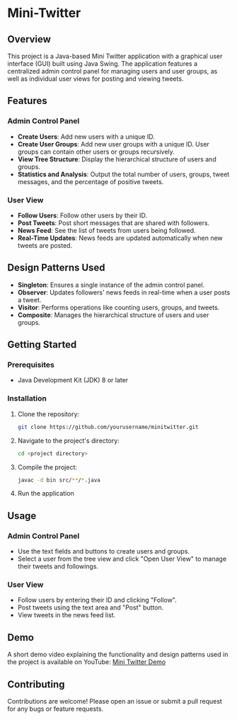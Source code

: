 # Mini-Twitter

## Overview

This project is a Java-based Mini Twitter application with a graphical user interface (GUI) built using Java Swing. The application features a centralized admin control panel for managing users and user groups, as well as individual user views for posting and viewing tweets. 

## Features

### Admin Control Panel
- **Create Users**: Add new users with a unique ID.
- **Create User Groups**: Add new user groups with a unique ID. User groups can contain other users or groups recursively.
- **View Tree Structure**: Display the hierarchical structure of users and groups.
- **Statistics and Analysis**: Output the total number of users, groups, tweet messages, and the percentage of positive tweets.

### User View
- **Follow Users**: Follow other users by their ID.
- **Post Tweets**: Post short messages that are shared with followers.
- **News Feed**: See the list of tweets from users being followed.
- **Real-Time Updates**: News feeds are updated automatically when new tweets are posted.

## Design Patterns Used
- **Singleton**: Ensures a single instance of the admin control panel.
- **Observer**: Updates followers' news feeds in real-time when a user posts a tweet.
- **Visitor**: Performs operations like counting users, groups, and tweets.
- **Composite**: Manages the hierarchical structure of users and user groups.

## Getting Started

### Prerequisites
- Java Development Kit (JDK) 8 or later

### Installation
1. Clone the repository:
   ```bash
   git clone https://github.com/yourusername/minitwitter.git
2. Navigate to the project's directory:
   ```bash
   cd <project directory>
4. Compile the project:
   ```bash
   javac -d bin src/**/*.java
6. Run the application

## Usage

### Admin Control Panel
- Use the text fields and buttons to create users and groups.
- Select a user from the tree view and click "Open User View" to manage their tweets and followings.

### User View
- Follow users by entering their ID and clicking "Follow".
- Post tweets using the text area and "Post" button.
- View tweets in the news feed list.

## Demo
A short demo video explaining the functionality and design patterns used in the project is available on YouTube: [Mini Twitter Demo](-)

## Contributing
Contributions are welcome! Please open an issue or submit a pull request for any bugs or feature requests.

